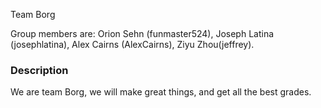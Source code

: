 
Team Borg

Group members are:
  Orion Sehn (funmaster524),
  Joseph Latina (josephlatina),
  Alex Cairns (AlexCairns),
  Ziyu Zhou(jeffrey).

### Description

We are team Borg, we will make great things, and get all the best grades.
